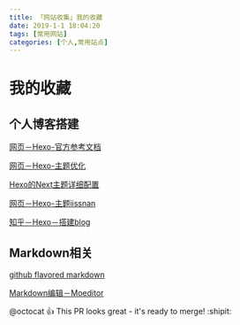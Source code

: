 ```yaml
---
title: 「网站收集」我的收藏
date: 2019-1-1 18:04:20
tags: [常用网站]
categories: [个人,常用站点]
---
```

# 我的收藏
## 个人博客搭建
[网页－Hexo-官方参考文档](https://hexo.io/zh-cn/docs/)

[网页－Hexo-主题优化](http://www.dragonstyle.win/3358042383.html)

[Hexo的Next主题详细配置](https://www.jianshu.com/p/3a05351a37dc)

[网页－Hexo-主题iissnan](http://theme-next.iissnan.com/)

[知乎－Hexo－搭建blog](https://zhuanlan.zhihu.com/p/26625249)

## Markdown相关
[github flavored markdown](https://github.github.com/gfm/)

[Markdown编辑－Moeditor](https://github.com/Moeditor/Moeditor)

@octocat :+1: This PR looks great - it's ready to merge! :shipit:
<!--more-->






